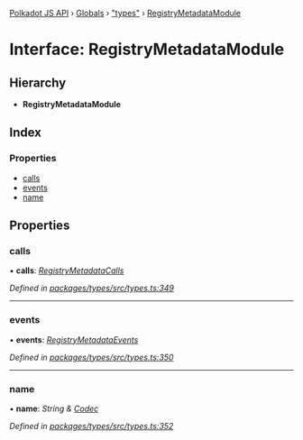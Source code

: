 [Polkadot JS API](../README.md) › [Globals](../globals.md) › ["types"](../modules/_types_.md) › [RegistryMetadataModule](_types_.registrymetadatamodule.md)

# Interface: RegistryMetadataModule

## Hierarchy

* **RegistryMetadataModule**

## Index

### Properties

* [calls](_types_.registrymetadatamodule.md#calls)
* [events](_types_.registrymetadatamodule.md#events)
* [name](_types_.registrymetadatamodule.md#name)

## Properties

###  calls

• **calls**: *[RegistryMetadataCalls](_types_.registrymetadatacalls.md)*

*Defined in [packages/types/src/types.ts:349](https://github.com/polkadot-js/api/blob/2dee50f019/packages/types/src/types.ts#L349)*

___

###  events

• **events**: *[RegistryMetadataEvents](_types_.registrymetadataevents.md)*

*Defined in [packages/types/src/types.ts:350](https://github.com/polkadot-js/api/blob/2dee50f019/packages/types/src/types.ts#L350)*

___

###  name

• **name**: *String & [Codec](_types_.codec.md)*

*Defined in [packages/types/src/types.ts:352](https://github.com/polkadot-js/api/blob/2dee50f019/packages/types/src/types.ts#L352)*
